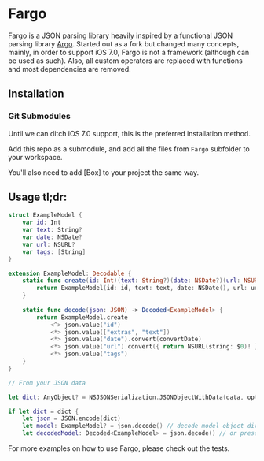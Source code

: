 
# Fargo 

Fargo is a JSON parsing library heavily inspired by a functional JSON parsing library [Argo](https://github.com/thoughtbot/Argo). Started out as a fork but changed many concepts, mainly, in order to support iOS 7.0, Fargo is not a framework (although can be used as such). Also, all custom operators are replaced with functions and most dependencies are removed.


## Installation

### Git Submodules

Until we can ditch iOS 7.0 support, this is the preferred installation method.

Add this repo as a submodule, and add all the files from `Fargo` subfolder to your workspace.

You'll also need to add [Box] to your project the same way.

## Usage tl;dr:

```swift
struct ExampleModel {
	var id: Int
	var text: String?
	var date: NSDate?
	var url: NSURL?
	var tags: [String]
}

extension ExampleModel: Decodable {
	static func create(id: Int)(text: String?)(date: NSDate?)(url: NSURL?)(tags: [String]) -> ExampleModel {
		return ExampleModel(id: id, text: text, date: NSDate(), url: url, tags: tags)
	}		
	
	static func decode(json: JSON) -> Decoded<ExampleModel> {
		return ExampleModel.create
			<^> json.value("id")
			<*> json.value(["extras", "text"])							// nested objects
			<*> json.value("date").convert(convertDate)						// with converter function
			<*> json.value("url").convert({ return NSURL(string: $0)! })					// or inline
			<*> json.value("tags")										// arrays
	}
}

// From your JSON data

let dict: AnyObject? = NSJSONSerialization.JSONObjectWithData(data, options: NSJSONReadingOptions.allZeros, error: nil)

if let dict = dict {
	let json = JSON.encode(dict)
	let model: ExampleModel? = json.decode() // decode model object directly
	let decodedModel: Decoded<ExampleModel> = json.decode() // or preserve decoding error info

```

For more examples on how to use Fargo, please check out the tests.
